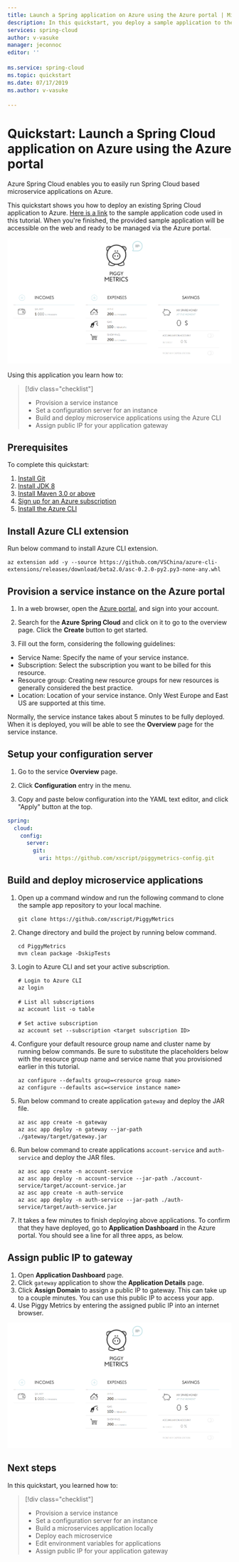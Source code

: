```yaml
---
title: Launch a Spring application on Azure using the Azure portal | Microsoft Docs
description: In this quickstart, you deploy a sample application to the Azure Spring Cloud on the Azure portal.
services: spring-cloud
author: v-vasuke
manager: jeconnoc
editor: ''

ms.service: spring-cloud
ms.topic: quickstart
ms.date: 07/17/2019
ms.author: v-vasuke

---
```

# Quickstart: Launch a Spring Cloud application on Azure using the Azure portal

Azure Spring Cloud enables you to easily run Spring Cloud based microservice applications on Azure.

This quickstart shows you how to deploy an existing Spring Cloud application to Azure. [Here is a link](https://github.com/xscript/PiggyMetrics) to the sample application code used in this tutorial. When you're finished, the provided sample application will be accessible on the web and ready to be managed via the Azure portal.

![Application Screenshot](./media/spring-cloud-quickstart-launch-app-portal/application-screenshot.png)

Using this application you learn how to:

> [!div class="checklist"]
> * Provision a service instance
> * Set a configuration server for an instance
> * Build and deploy microservice applications using the Azure CLI
> * Assign public IP for your application gateway

## Prerequisites

To complete this quickstart:

1. [Install Git](https://git-scm.com/)
2. [Install JDK 8](https://www.oracle.com/technetwork/java/javase/downloads/jdk8-downloads-2133151.html)
3. [Install Maven 3.0 or above](https://maven.apache.org/download.cgi)
4. [Sign up for an Azure subscription](https://azure.microsoft.com/free/)
5. [Install the Azure CLI](https://docs.microsoft.com/en-us/cli/azure/install-azure-cli?view=azure-cli-latest)
	

## Install Azure CLI extension

Run below command to install Azure CLI extension.

```Azure CLI
az extension add -y --source https://github.com/VSChina/azure-cli-extensions/releases/download/beta2.0/asc-0.2.0-py2.py3-none-any.whl
```

## Provision a service instance on the Azure portal

1. In a web browser, open the [Azure portal](https://portal.azure.com), and sign into your account.

1. Search for the **Azure Spring Cloud** and click on it to go to the overview page. Click the **Create** button to get started.

1. Fill out the form, considering the following guidelines:

- Service Name: Specify the name of your service instance.
- Subscription: Select the subscription you want to be billed for this resource.
- Resource group: Creating new resource groups for new resources is generally considered the best practice.
- Location: Location of your service instance. Only West Europe and East US are supported at this time. 

Normally, the service instance takes about 5 minutes to be fully deployed. When it is deployed, you will be able to see the **Overview** page for the service instance.

## Setup your configuration server

1.	Go to the service **Overview** page.

2.	Click **Configuration** entry in the menu.

3.	Copy and paste below configuration into the YAML text editor, and click "Apply" button at the top.

```yml
spring:
  cloud:
    config:
      server:
        git:
          uri: https://github.com/xscript/piggymetrics-config.git
```

## Build and deploy microservice applications

1. Open up a command window and run the following command to clone the sample app repository to your local machine.
    ```
    git clone https://github.com/xscript/PiggyMetrics
    ```

1. Change directory and build the project by running below command.
    ```
    cd PiggyMetrics
    mvn clean package -DskipTests
    ```

1. Login to Azure CLI and set your active subscription.
    ```
    # Login to Azure CLI
    az login

    # List all subscriptions
    az account list -o table

    # Set active subscription
    az account set --subscription <target subscription ID>
    ```

1. Configure your default resource group name and cluster name by running below commands. Be sure to substitute the placeholders below with the resource group name and service name that you provisioned earlier in this tutorial.
    ```
    az configure --defaults group=<resource group name>
    az configure --defaults asc=<service instance name>
    ```

1. Run below command to create application `gateway` and deploy the JAR file.
    ```
    az asc app create -n gateway
    az asc app deploy -n gateway --jar-path ./gateway/target/gateway.jar
    ```

1. Run below command to create applications `account-service` and `auth-service` and deploy the JAR files.
    ```
    az asc app create -n account-service
    az asc app deploy -n account-service --jar-path ./account-service/target/account-service.jar
    az asc app create -n auth-service
    az asc app deploy -n auth-service --jar-path ./auth-service/target/auth-service.jar
    ```

1. It takes a few minutes to finish deploying above applications. To confirm that they have deployed, go to **Application Dashboard** in the Azure portal. You should see a line for all three apps, as below.

## Assign public IP to gateway
1.	Open **Application Dashboard** page.
2.	Click `gateway` application to show the **Application Details** page.
3.	Click **Assign Domain** to assign a public IP to gateway. This can take up to a couple minutes. You can use this public IP to access your app.
4. Use Piggy Metrics by entering the assigned public IP into an internet browser.

![Application Screenshot](./media/spring-cloud-quickstart-launch-app-portal/application-screenshot.png)


## Next steps

In this quickstart, you learned how to:

> [!div class="checklist"]
> * Provision a service instance
> * Set a configuration server for an instance
> * Build a microservices application locally
> * Deploy each microservice
> * Edit environment variables for applications
> * Assign public IP for your application gateway

